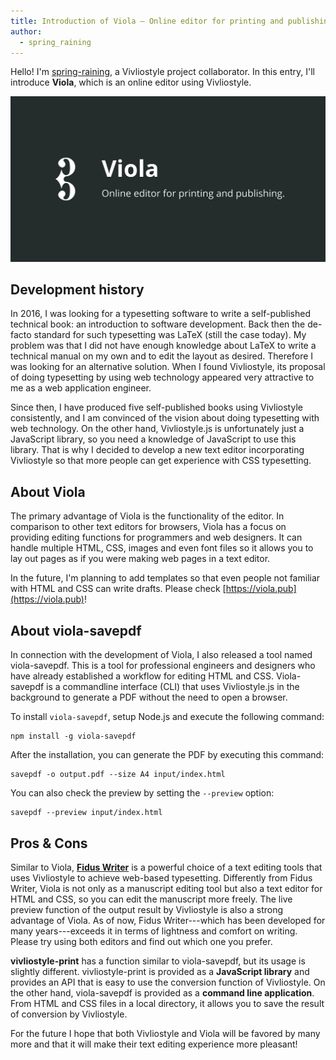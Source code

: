 ```yaml
---
title: Introduction of Viola — Online editor for printing and publishing
author:
  - spring_raining
---
```


Hello! I'm <a href="https://github.com/spring-raining">spring-raining</a>, a Vivliostyle project collaborator. In this entry, I'll introduce **Viola**, which is an online editor using Vivliostyle.

<div><a href="https://viola.pub"><img src="/assets/posts/2018-11-22-introduction-of-viola/viola-top.png" alt="https://viola.pub" /></a></div>

## Development history

In 2016, I was looking for a typesetting software to write a self-published technical book: an introduction to software development. Back then the de-facto standard for such typesetting was LaTeX (still the case today). My problem was that I did not have enough knowledge about LaTeX to write a technical manual on my own and to edit the layout as desired. Therefore I was looking for an alternative solution. When I found Vivliostyle, its proposal of doing typesetting by using web technology appeared very attractive to me as a web application engineer.

Since then, I have produced five self-published books using Vivliostyle consistently, and I am convinced of the vision about doing typesetting with web technology. On the other hand, Vivliostyle.js is unfortunately just a JavaScript library, so you need a knowledge of JavaScript to use this library. That is why I decided to develop a new text editor incorporating Vivliostyle so that more people can get experience with CSS typesetting.

## About Viola

The primary advantage of Viola is the functionality of the editor. In comparison to other text editors for browsers, Viola has a focus on providing editing functions for programmers and web designers. It can handle multiple HTML, CSS, images and even font files so it allows you to lay out pages as if you were making web pages in a text editor.

In the future, I'm planning to add templates so that even people not familiar with HTML and CSS can write drafts. Please check [https://viola.pub](https://viola.pub)!

## About viola-savepdf

In connection with the development of Viola, I also released a tool named viola-savepdf. This is a tool for professional engineers and designers who have already established a workflow for editing HTML and CSS. Viola-savepdf is a commandline interface (CLI) that uses Vivliostyle.js in the background to generate a PDF without the need to open a browser.

To install `viola-savepdf`, setup Node.js and execute the following command:

```
npm install -g viola-savepdf
```

After the installation, you can generate the PDF by executing this command:

```
savepdf -o output.pdf --size A4 input/index.html
```

You can also check the preview by setting the `--preview` option:

```
savepdf --preview input/index.html
```

## Pros & Cons

Similar to Viola, [**Fidus Writer**](https://www.fiduswriter.org) is a powerful choice of a text editing tools that uses Vivliostyle to achieve web-based typesetting. Differently from Fidus Writer, Viola is not only as a manuscript editing tool but also a text editor for HTML and CSS, so you can edit the manuscript more freely. The live preview function of the output result by Vivliostyle is also a strong advantage of Viola. As of now, Fidus Writer---which has been developed for many years---exceeds it in terms of lightness and comfort on writing. Please try using both editors and find out which one you prefer.

**vivliostyle-print** has a function similar to viola-savepdf, but its usage is slightly different. vivliostyle-print is provided as a **JavaScript library** and provides an API that is easy to use the conversion function of Vivliostyle. On the other hand, viola-savepdf is provided as a **command line application**. From HTML and CSS files in a local directory, it allows you to save the result of conversion by Vivliostyle.

For the future I hope that both Vivliostyle and Viola will be favored by many more and that it will make their text editing experience more pleasant!
